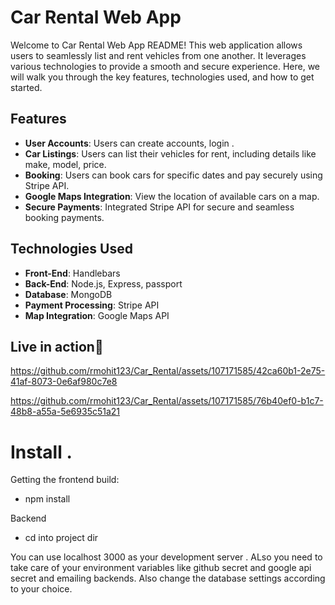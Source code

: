 # Car Rental Web App

Welcome to  Car Rental Web App README! This web application allows users to seamlessly list and rent vehicles from one another. It leverages various technologies to provide a smooth and secure experience. Here, we will walk you through the key features, technologies used, and how to get started.

## Features

- **User Accounts**: Users can create accounts, login .
- **Car Listings**: Users can list their vehicles for rent, including details like make, model, price.
- **Booking**: Users can book cars for specific dates and pay securely using Stripe API.
- **Google Maps Integration**: View the location of available cars on a map.
- **Secure Payments**: Integrated Stripe API for secure and seamless booking payments.

## Technologies Used

- **Front-End**: Handlebars
- **Back-End**: Node.js, Express, passport 
- **Database**: MongoDB
- **Payment Processing**: Stripe API
- **Map Integration**: Google Maps API
  
## Live in action👀 




https://github.com/rmohit123/Car_Rental/assets/107171585/42ca60b1-2e75-41af-8073-0e6af980c7e8


https://github.com/rmohit123/Car_Rental/assets/107171585/76b40ef0-b1c7-48b8-a55a-5e6935c51a21





# Install .
Getting the frontend build:
 - npm install 

Backend 
  - cd into project dir

  You can use localhost 3000 as your development server . ALso you need to take care of your environment variables like github secret and google api secret and emailing backends. Also change the database settings according to your choice.
